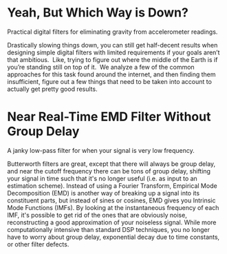 # Yeah, But Which Way is Down?
Practical digital filters for eliminating gravity from accelerometer readings.

Drastically slowing things down, you can still get half-decent results when designing simple digital filters with limited requirements if your goals aren’t that ambitious.  Like, trying to figure out where the middle of the Earth is if you’re standing still on top of it.  We analyze a few of the common approaches for this task found around the internet, and then finding them insufficient, figure out a few things that need to be taken into account to actually get pretty good results.

# Near Real-Time EMD Filter Without Group Delay
A janky low-pass filter for when your signal is very low frequency.

Butterworth filters are great, except that there will always be group delay, and near the cutoff frequency there can be tons of group delay, shifting your signal in time such that it's no longer useful (i.e. as input to an estimation scheme).  Instead of using a Fourier Transform, Empirical Mode Decomposition (EMD) is another way of breaking up a signal into its constituent parts, but instead of sines or cosines, EMD gives you Intrinsic Mode Functions (IMFs).  By looking at the instantaneous frequency of each IMF, it's possible to get rid of the ones that are obviously noise, reconstructing a good approximation of your noiseless signal.  While more computationally intensive than standard DSP techniques, you no longer have to worry about group delay, exponential decay due to time constants, or other filter defects.
